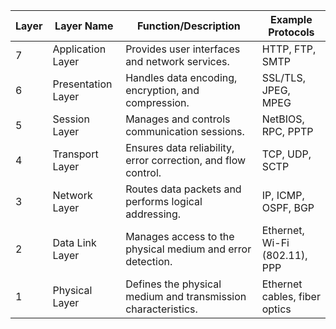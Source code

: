 | Layer | Layer Name         | Function/Description                                          | Example Protocols             |
|-------|--------------------|---------------------------------------------------------------|-------------------------------|
| 7     | Application Layer  | Provides user interfaces and network services.                | HTTP, FTP, SMTP               |
| 6     | Presentation Layer | Handles data encoding, encryption, and compression.           | SSL/TLS, JPEG, MPEG           |
| 5     | Session Layer      | Manages and controls communication sessions.                  | NetBIOS, RPC, PPTP            |
| 4     | Transport Layer    | Ensures data reliability, error correction, and flow control. | TCP, UDP, SCTP                |
| 3     | Network Layer      | Routes data packets and performs logical addressing.          | IP, ICMP, OSPF, BGP           |
| 2     | Data Link Layer    | Manages access to the physical medium and error detection.    | Ethernet, Wi-Fi (802.11), PPP |
| 1     | Physical Layer     | Defines the physical medium and transmission characteristics. | Ethernet cables, fiber optics |

